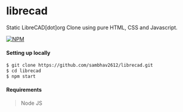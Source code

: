 # librecad
Static LibreCAD[dot]org Clone using pure HTML, CSS and Javascript.

[![NPM](https://nodei.co/npm/librecad.png?compact=true)](https://npmjs.org/package/librecad)

#### Setting up locally
```bash
$ git clone https://github.com/sambhav2612/librecad.git
$ cd librecad
$ npm start
```

#### Requirements
> Node JS
